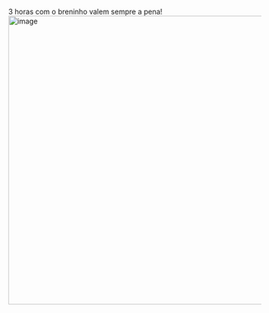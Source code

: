 3 horas com o breninho valem sempre a pena!
<img width="984" height="574" alt="image" src="https://github.com/user-attachments/assets/7eb2fdfe-9627-48f9-90eb-4b79afce95d8" />
